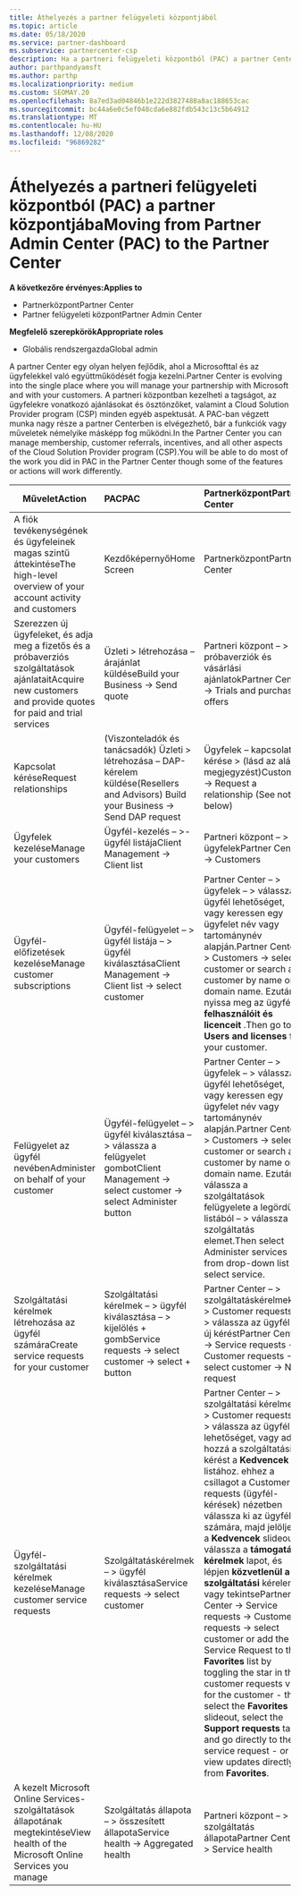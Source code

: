 ```yaml
---
title: Áthelyezés a partner felügyeleti központjából
ms.topic: article
ms.date: 05/18/2020
ms.service: partner-dashboard
ms.subservice: partnercenter-csp
description: Ha a partneri felügyeleti központból (PAC) a partner Centerbe lép át, Ismerje meg, hogyan kezelheti a CSP-program tagságát, az ügyfelekre vonatkozó ajánlásokat és egyéb ösztönzőket.
author: parthpandyamsft
ms.author: parthp
ms.localizationpriority: medium
ms.custom: SEOMAY.20
ms.openlocfilehash: 8a7ed3ad04846b1e222d3827488a8ac188653cac
ms.sourcegitcommit: bc44a6e0c5ef048cda6e882fdb543c13c5b64912
ms.translationtype: MT
ms.contentlocale: hu-HU
ms.lasthandoff: 12/08/2020
ms.locfileid: "96869282"
---
```

# <a name="moving-from-partner-admin-center-pac-to-the-partner-center"></a><span data-ttu-id="f921e-103">Áthelyezés a partneri felügyeleti központból (PAC) a partner központjába</span><span class="sxs-lookup"><span data-stu-id="f921e-103">Moving from Partner Admin Center (PAC) to the Partner Center</span></span>

<span data-ttu-id="f921e-104">**A következőre érvényes:**</span><span class="sxs-lookup"><span data-stu-id="f921e-104">**Applies to**</span></span>
- <span data-ttu-id="f921e-105">Partnerközpont</span><span class="sxs-lookup"><span data-stu-id="f921e-105">Partner Center</span></span>
- <span data-ttu-id="f921e-106">Partner felügyeleti központ</span><span class="sxs-lookup"><span data-stu-id="f921e-106">Partner Admin Center</span></span>

<span data-ttu-id="f921e-107">**Megfelelő szerepkörök**</span><span class="sxs-lookup"><span data-stu-id="f921e-107">**Appropriate roles**</span></span>
- <span data-ttu-id="f921e-108">Globális rendszergazda</span><span class="sxs-lookup"><span data-stu-id="f921e-108">Global admin</span></span>

<span data-ttu-id="f921e-109">A partner Center egy olyan helyen fejlődik, ahol a Microsofttal és az ügyfelekkel való együttműködését fogja kezelni.</span><span class="sxs-lookup"><span data-stu-id="f921e-109">Partner Center is evolving into the single place where you will manage your partnership with Microsoft and with your customers.</span></span> <span data-ttu-id="f921e-110">A partneri központban kezelheti a tagságot, az ügyfelekre vonatkozó ajánlásokat és ösztönzőket, valamint a Cloud Solution Provider program (CSP) minden egyéb aspektusát. A PAC-ban végzett munka nagy része a partner Centerben is elvégezhető, bár a funkciók vagy műveletek némelyike másképp fog működni.</span><span class="sxs-lookup"><span data-stu-id="f921e-110">In the Partner Center you can manage membership, customer referrals, incentives, and all other aspects of the Cloud Solution Provider program (CSP).You will be able to do most of the work you did in PAC in the Partner Center though some of the features or actions will work differently.</span></span>


|<span data-ttu-id="f921e-111">**Művelet**</span><span class="sxs-lookup"><span data-stu-id="f921e-111">**Action**</span></span>   |<span data-ttu-id="f921e-112">**PAC**</span><span class="sxs-lookup"><span data-stu-id="f921e-112">**PAC**</span></span>   |<span data-ttu-id="f921e-113">**Partnerközpont**</span><span class="sxs-lookup"><span data-stu-id="f921e-113">**Partner Center**</span></span>   |
|--------------|:--------------|:---------------|
|<span data-ttu-id="f921e-114">A fiók tevékenységének és ügyfeleinek magas szintű áttekintése</span><span class="sxs-lookup"><span data-stu-id="f921e-114">The high-level overview of your account activity and customers</span></span>|<span data-ttu-id="f921e-115">Kezdőképernyő</span><span class="sxs-lookup"><span data-stu-id="f921e-115">Home Screen</span></span>|<span data-ttu-id="f921e-116">Partnerközpont</span><span class="sxs-lookup"><span data-stu-id="f921e-116">Partner Center</span></span>|
|<span data-ttu-id="f921e-117">Szerezzen új ügyfeleket, és adja meg a fizetős és a próbaverziós szolgáltatások ajánlatait</span><span class="sxs-lookup"><span data-stu-id="f921e-117">Acquire new customers and provide quotes for paid and trial services</span></span>|<span data-ttu-id="f921e-118">Üzleti > létrehozása – árajánlat küldése</span><span class="sxs-lookup"><span data-stu-id="f921e-118">Build your Business -> Send quote</span></span>|<span data-ttu-id="f921e-119">Partneri központ – > próbaverziók és vásárlási ajánlatok</span><span class="sxs-lookup"><span data-stu-id="f921e-119">Partner Center -> Trials and purchase offers</span></span> |
|<span data-ttu-id="f921e-120">Kapcsolat kérése</span><span class="sxs-lookup"><span data-stu-id="f921e-120">Request relationships</span></span>|<span data-ttu-id="f921e-121">(Viszonteladók és tanácsadók) Üzleti > létrehozása – DAP-kérelem küldése</span><span class="sxs-lookup"><span data-stu-id="f921e-121">(Resellers and Advisors) Build your Business -> Send DAP request</span></span>|<span data-ttu-id="f921e-122">Ügyfelek – kapcsolat kérése > (lásd az alábbi megjegyzést)</span><span class="sxs-lookup"><span data-stu-id="f921e-122">Customers -> Request a relationship (See note below)</span></span>|
|<span data-ttu-id="f921e-123">Ügyfelek kezelése</span><span class="sxs-lookup"><span data-stu-id="f921e-123">Manage your customers</span></span>|<span data-ttu-id="f921e-124">Ügyfél-kezelés – >-ügyfél listája</span><span class="sxs-lookup"><span data-stu-id="f921e-124">Client Management -> Client list</span></span>|<span data-ttu-id="f921e-125">Partneri központ – > ügyfelek</span><span class="sxs-lookup"><span data-stu-id="f921e-125">Partner Center -> Customers</span></span>|
|<span data-ttu-id="f921e-126">Ügyfél-előfizetések kezelése</span><span class="sxs-lookup"><span data-stu-id="f921e-126">Manage customer subscriptions</span></span>|<span data-ttu-id="f921e-127">Ügyfél-felügyelet – > ügyfél listája – > ügyfél kiválasztása</span><span class="sxs-lookup"><span data-stu-id="f921e-127">Client Management -> Client list -> select customer</span></span>|<span data-ttu-id="f921e-128">Partner Center – > ügyfelek – > válassza az ügyfél lehetőséget, vagy keressen egy ügyfelet név vagy tartománynév alapján.</span><span class="sxs-lookup"><span data-stu-id="f921e-128">Partner Center -> Customers -> select customer or search a customer by name or domain name.</span></span> <span data-ttu-id="f921e-129">Ezután nyissa meg az ügyfél **felhasználóit és licenceit** .</span><span class="sxs-lookup"><span data-stu-id="f921e-129">Then go  to **Users and licenses** for your customer.</span></span>|
|<span data-ttu-id="f921e-130">Felügyelet az ügyfél nevében</span><span class="sxs-lookup"><span data-stu-id="f921e-130">Administer on behalf of your customer</span></span>|<span data-ttu-id="f921e-131">Ügyfél-felügyelet – > ügyfél kiválasztása – > válassza a felügyelet gombot</span><span class="sxs-lookup"><span data-stu-id="f921e-131">Client Management -> select customer -> select Administer button</span></span>|<span data-ttu-id="f921e-132">Partner Center – > ügyfelek – > válassza az ügyfél lehetőséget, vagy keressen egy ügyfelet név vagy tartománynév alapján.</span><span class="sxs-lookup"><span data-stu-id="f921e-132">Partner Center -> Customers -> select customer or search a customer by name or domain name.</span></span> <span data-ttu-id="f921e-133">Ezután válassza a szolgáltatások felügyelete a legördülő listából – > válassza a szolgáltatás elemet.</span><span class="sxs-lookup"><span data-stu-id="f921e-133">Then select Administer services from drop-down list -> select service.</span></span>|
|<span data-ttu-id="f921e-134">Szolgáltatási kérelmek létrehozása az ügyfél számára</span><span class="sxs-lookup"><span data-stu-id="f921e-134">Create service requests for your customer</span></span>|<span data-ttu-id="f921e-135">Szolgáltatási kérelmek – > ügyfél kiválasztása – > kijelölés + gomb</span><span class="sxs-lookup"><span data-stu-id="f921e-135">Service requests -> select customer -> select + button</span></span> | <span data-ttu-id="f921e-136">Partner Center – > szolgáltatáskérelmek – > Customer requests – > válassza az ügyfél-> új kérést</span><span class="sxs-lookup"><span data-stu-id="f921e-136">Partner Center -> Service requests -> Customer requests -> select customer -> New request</span></span>|
|<span data-ttu-id="f921e-137">Ügyfél-szolgáltatási kérelmek kezelése</span><span class="sxs-lookup"><span data-stu-id="f921e-137">Manage customer service requests</span></span>| <span data-ttu-id="f921e-138">Szolgáltatáskérelmek – > ügyfél kiválasztása</span><span class="sxs-lookup"><span data-stu-id="f921e-138">Service requests -> select customer</span></span>|<span data-ttu-id="f921e-139">Partner Center – > szolgáltatási kérelmek – > Customer requests – > válassza az ügyfél lehetőséget, vagy adja hozzá a szolgáltatási kérést a **Kedvencek** listához. ehhez a csillagot a Customer requests (ügyfél-kérések) nézetben válassza ki az ügyfél számára, majd jelölje ki a **Kedvencek** slideout, válassza a **támogatási kérelmek** lapot, és lépjen **közvetlenül a szolgáltatási** kérelemre, vagy tekintse</span><span class="sxs-lookup"><span data-stu-id="f921e-139">Partner Center -> Service requests -> Customer requests -> select customer or add the Service Request to the **Favorites** list by toggling the star in the customer requests view for the customer - then select the **Favorites** slideout, select the **Support requests** tab and go directly to the service request - or view updates directly from **Favorites**.</span></span>|
|<span data-ttu-id="f921e-140">A kezelt Microsoft Online Services-szolgáltatások állapotának megtekintése</span><span class="sxs-lookup"><span data-stu-id="f921e-140">View health of the Microsoft Online Services you manage</span></span>|<span data-ttu-id="f921e-141">Szolgáltatás állapota – > összesített állapota</span><span class="sxs-lookup"><span data-stu-id="f921e-141">Service health -> Aggregated health</span></span>|<span data-ttu-id="f921e-142">Partneri központ – > szolgáltatás állapota</span><span class="sxs-lookup"><span data-stu-id="f921e-142">Partner Center -> Service health</span></span>|
